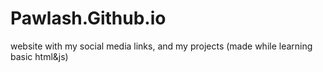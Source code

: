 # Pawlash.Github.io
website with my social media links, and my projects (made while learning basic html&js)
